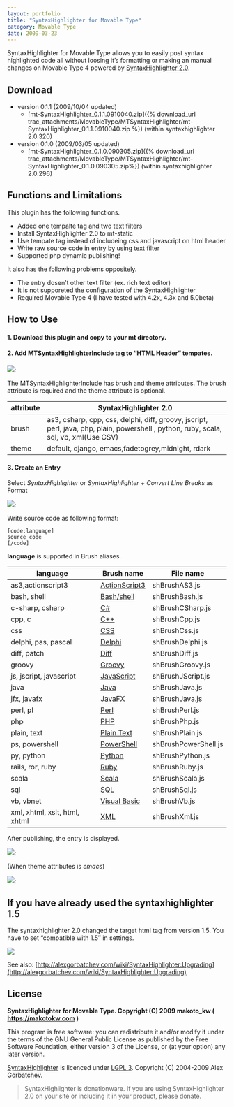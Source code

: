 ```yaml
---
layout: portfolio
title: "SyntaxHighlighter for Movable Type"
category: Movable Type
date: 2009-03-23
---
```


SyntaxHighlighter for Movable Type allows you to easily post syntax highlighted code all without loosing it’s formatting or making an manual changes on Movable Type 4 powered by [SyntaxHighlighter 2.0](http://alexgorbatchev.com/wiki/SyntaxHighlighter).

## Download

* version 0.1.1 (2009/10/04 updated)
  * [mt-SyntaxHighlighter_0.1.1.0910040.zip]({% download_url trac_attachments/MovableType/MTSyntaxHighlighter/mt-SyntaxHighlighter_0.1.1.0910040.zip %}) (within syntaxhighlighter 2.0.320)
* version 0.1.0 (2009/03/05 updated)
  * [mt-SyntaxHighlighter_0.1.0.090305.zip]({% download_url trac_attachments/MovableType/MTSyntaxHighlighter/mt-SyntaxHighlighter_0.1.0.090305.zip%}) (within syntaxhighlighter 2.0.296)

## Functions and Limitations

This plugin has the following functions.

* Added one tempalte tag and two text filters
* Install SyntaxHighlighter 2.0 to mt-static
* Use tempate tag instead of includeing css and javascript on html header
* Write raw source code in entry by using text filter
* Supported php dynamic publishing!

It also has the following problems oppositely.

* The entry dosen’t other text filter (ex. rich text editor)
* It is not supporeted the configuration of the SyntaxHighlighter
* Required Movable Type 4 (I have tested with 4.2x, 4.3x and 5.0beta)

## How to Use

#### 1. Download this plugin and copy to your mt directory.

#### 2. Add MTSyntaxHighlighterInclude tag to “HTML Header” tempates.

![](/assets/site/images/2009/mtsyntaxhighlighter_0.1_01en.jpg);

The MTSyntaxHighlighterInclude has brush and theme attributes. The brush attribute is required and the theme attribute is optional.

|attribute|SyntaxHighlighter 2.0|
|----|----|
|brush|as3, csharp, cpp, css, delphi, diff, groovy, jscript, perl, java, php, plain, powershell , python, ruby, scala, sql, vb, xml(Use CSV)|
|theme|default, django, emacs,fadetogrey,midnight, rdark|

#### 3. Create an Entry

Select *SyntaxHighlighter* or *SyntaxHighlighter + Convert Line Breaks* as Format

![](/assets/site/images/2009/mtsyntaxhighlighter_0.1_02en.jpg);

Write source code as following format:

```
[code:language]
source code
[/code]
```

**language** is supported in Brush aliases.

|language|Brush name|File name|
|----|----|-----|
|as3,actionscript3|[ActionScript3](http://alexgorbatchev.com/wiki/SyntaxHighlighter:Brushes:ActionScript3)|shBrushAS3.js|
|bash, shell|[Bash/shell](http://alexgorbatchev.com/wiki/SyntaxHighlighter:Brushes:Bash)|shBrushBash.js|
|c-sharp, csharp|[C#](http://alexgorbatchev.com/wiki/SyntaxHighlighter:Brushes:CSharp)|shBrushCSharp.js|
|cpp, c|[C++](http://alexgorbatchev.com/wiki/SyntaxHighlighter:Brushes:Cpp)|shBrushCpp.js|
|css|[CSS](http://alexgorbatchev.com/wiki/SyntaxHighlighter:Brushes:CSS)|shBrushCss.js|
|delphi, pas, pascal|[Delphi](http://alexgorbatchev.com/wiki/SyntaxHighlighter:Brushes:Delphi)|shBrushDelphi.js|
|diff, patch|[Diff](http://alexgorbatchev.com/wiki/SyntaxHighlighter:Brushes:Diff)|shBrushDiff.js|
|groovy|[Groovy](http://alexgorbatchev.com/wiki/SyntaxHighlighter:Brushes:Groovy)|shBrushGroovy.js|
|js, jscript, javascript|[JavaScript](http://alexgorbatchev.com/wiki/SyntaxHighlighter:Brushes:JavaScript)|shBrushJScript.js|
|java|[Java](http://alexgorbatchev.com/wiki/SyntaxHighlighter:Brushes:Java)|shBrushJava.js|
|jfx, javafx|[JavaFX](http://alexgorbatchev.com/wiki/SyntaxHighlighter:Brushes:JavaFX)|shBrushJava.js|
|perl, pl|[Perl](http://alexgorbatchev.com/wiki/SyntaxHighlighter:Brushes:Perl)|shBrushPerl.js|
|php|[PHP](http://alexgorbatchev.com/wiki/SyntaxHighlighter:Brushes:PHP)|shBrushPhp.js|
|plain, text|[Plain Text](http://alexgorbatchev.com/wiki/SyntaxHighlighter:Brushes:Plain)|shBrushPlain.js|
|ps, powershell|[PowerShell](http://alexgorbatchev.com/wiki/SyntaxHighlighter:Brushes:PowerShell)|shBrushPowerShell.js|
|py, python|[Python](http://alexgorbatchev.com/wiki/SyntaxHighlighter:Brushes:Python)|shBrushPython.js|
|rails, ror, ruby|[Ruby](http://alexgorbatchev.com/wiki/SyntaxHighlighter:Brushes:Ruby)|shBrushRuby.js|
|scala|[Scala](http://alexgorbatchev.com/wiki/SyntaxHighlighter:Brushes:Scala)|shBrushScala.js|
|sql|[SQL](http://alexgorbatchev.com/wiki/SyntaxHighlighter:Brushes:SQL)|shBrushSql.js|
|vb, vbnet|[Visual Basic](http://alexgorbatchev.com/wiki/SyntaxHighlighter:Brushes:VB)|shBrushVb.js|
|xml, xhtml, xslt, html, xhtml|[XML](http://alexgorbatchev.com/wiki/SyntaxHighlighter:Brushes:XML)|shBrushXml.js|

After publishing, the entry is displayed.

![](/assets/site/images/2009/mtsyntaxhighlighter_0.1_04.jpg);

(When theme attributes is *emacs*)

![](/assets/site/images/2009/mtsyntaxhighlighter_0.1_05.jpg);

## If you have already used the syntaxhighlighter 1.5

The syntaxhighlighter 2.0 changed the target html tag from version 1.5. You have to set “compatible with 1.5″ in settings.

![](/assets/site/images/2009/mtsyntaxhighlighter_0.1_07en.jpg)

See also: [http://alexgorbatchev.com/wiki/SyntaxHighlighter:Upgrading](http://alexgorbatchev.com/wiki/SyntaxHighlighter:Upgrading)

## License

**SyntaxHighlighter for Movable Type. Copyright (C) 2009 makoto_kw ( https://makotokw.com )**

This program is free software: you can redistribute it and/or modify
it under the terms of the GNU General Public License as published by
the Free Software Foundation, either version 3 of the License, or
(at your option) any later version.

[SyntaxHighlighter](http://alexgorbatchev.com/wiki/SyntaxHighlighter) is licenced under [LGPL 3](http://www.gnu.org/licenses/gpl-3.0.html).
Copyright (C) 2004-2009 Alex Gorbatchev.

> SyntaxHighlighter is donationware. If you are using SyntaxHighlighter 2.0 on your site or including it in your product, please donate.




